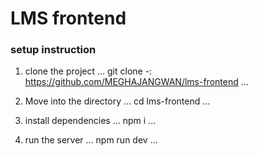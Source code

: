 # LMS frontend

### setup instruction

1. clone the project
... 
git clone -:  https://github.com/MEGHAJANGWAN/lms-frontend
...

2. Move into the directory
... 
cd lms-frontend
...

3. install dependencies
... 
npm i 
...

4. run the server
...
npm run dev
...